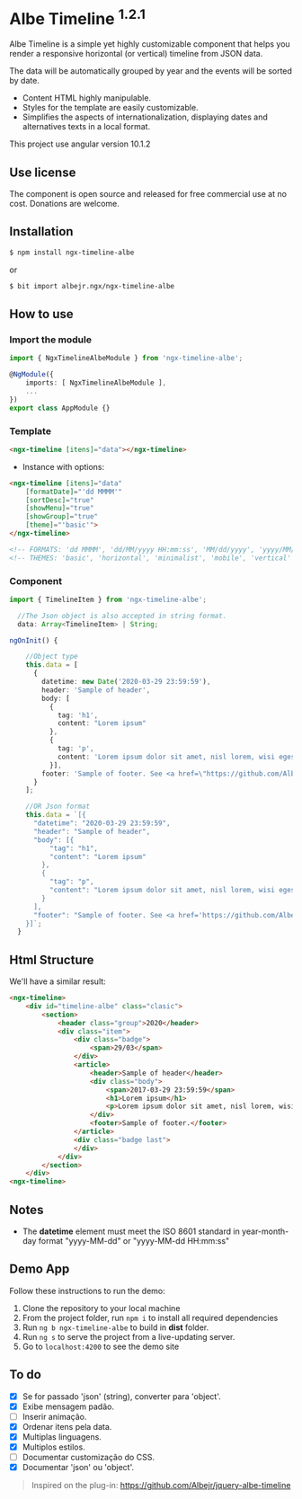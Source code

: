 # Albe Timeline <sup>1.2.1</sup>

Albe Timeline is a simple yet highly customizable component that helps you render a responsive horizontal (or vertical) timeline from JSON data.

The data will be automatically grouped by year and the events will be sorted by date.

- Content HTML highly manipulable.
- Styles for the template are easily customizable.
- Simplifies the aspects of internationalization, displaying dates and alternatives texts in a local format.

This project use angular version 10.1.2

## Use license
The component is open source and released for free commercial use at no cost. Donations are welcome.

## Installation
```html
$ npm install ngx-timeline-albe
```
or
```html
$ bit import albejr.ngx/ngx-timeline-albe
```

## How to use
### Import the module
```typescript
import { NgxTimelineAlbeModule } from 'ngx-timeline-albe';

@NgModule({
    imports: [ NgxTimelineAlbeModule ],
    ...
})
export class AppModule {}
```

### Template
```html
<ngx-timeline [itens]="data"></ngx-timeline>
```

* Instance with options:
```html
<ngx-timeline [itens]="data" 
    [formatDate]="'dd MMMM'" 
    [sortDesc]="true"
    [showMenu]="true" 
    [showGroup]="true" 
    [theme]="'basic'">
</ngx-timeline>

<!-- FORMATS: 'dd MMMM', 'dd/MM/yyyy HH:mm:ss', 'MM/dd/yyyy', 'yyyy/MM/dd' -->
<!-- THEMES: 'basic', 'horizontal', 'minimalist', 'mobile', 'vertical' -->
```

### Component
```typescript
import { TimelineItem } from 'ngx-timeline-albe';
```
```typescript
  //The Json object is also accepted in string format.
  data: Array<TimelineItem> | String;
```
```typescript
ngOnInit() {

    //Object type
    this.data = [
      {
        datetime: new Date('2020-03-29 23:59:59'),
        header: 'Sample of header',
        body: [
          {
            tag: 'h1',
            content: "Lorem ipsum"
          },
          {
            tag: 'p',
            content: 'Lorem ipsum dolor sit amet, nisl lorem, wisi egestas orci tempus class massa.'
          }],
        footer: 'Sample of footer. See <a href=\"https://github.com/Albejr/ngx-timeline\" target=\"_blank\">more details</a>'
      }
    ];

    //OR Json format
    this.data = `[{
      "datetime": "2020-03-29 23:59:59",
      "header": "Sample of header",
      "body": [{
          "tag": "h1",
          "content": "Lorem ipsum"
        },
        {
          "tag": "p",
          "content": "Lorem ipsum dolor sit amet, nisl lorem, wisi egestas orci tempus class massa."
        }
      ],
      "footer": "Sample of footer. See <a href='https://github.com/Albejr/jquery-albe-timeline' target='_blank'>more details</a>"
    }]`;
  }
```

## Html Structure
We'll have a similar result:
```html
<ngx-timeline>
    <div id="timeline-albe" class="clasic">
        <section>
            <header class="group">2020</header>
            <div class="item">
                <div class="badge">
                    <span>29/03</span>
                </div>
                <article>
                    <header>Sample of header</header>
                    <div class="body">
                        <span>2017-03-29 23:59:59</span>
                        <h1>Lorem ipsum</h1>
                        <p>Lorem ipsum dolor sit amet, nisl lorem, wisi egestas orci tempus class massa.</p>
                    </div>
                    <footer>Sample of footer.</footer>
                </article>
                <div class="badge last">
                </div>
            </div>
        </section>
    </div>
<ngx-timeline>
```

## Notes
* The **datetime** element must meet the ISO 8601 standard in year-month-day format "yyyy-MM-dd" or "yyyy-MM-dd HH:mm:ss"

## Demo App
Follow these instructions to run the demo:

1. Clone the repository to your local machine
2. From the project folder, run `npm i` to install all required dependencies
3. Run `ng b ngx-timeline-albe` to build in **dist** folder.
4. Run `ng s` to serve the project from a live-updating server.
5. Go to `localhost:4200` to see the demo site


## To do
- [x] Se for passado 'json' (string), converter para 'object'.
- [x] Exibe mensagem padão.
- [ ] Inserir animação.
- [x] Ordenar itens pela data.
- [x] Multiplas linguagens.
- [x] Multiplos estilos.
- [ ] Documentar customização do CSS.
- [x] Documentar 'json' ou 'object'.

>Inspired on the plug-in: https://github.com/Albejr/jquery-albe-timeline
